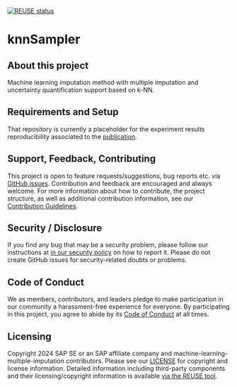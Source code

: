 [![REUSE status](https://api.reuse.software/badge/github.com/SAP/machine-learning-multiple-imputation)](https://api.reuse.software/info/github.com/SAP/machine-learning-multiple-imputation)

# knnSampler

## About this project

Machine learning imputation method with multiple imputation and uncertainty quantification support based on k-NN.

## Requirements and Setup

That repository is currently a placeholder for the experiment results reproducibility associated to the [publication](https://...).

## Support, Feedback, Contributing

This project is open to feature requests/suggestions, bug reports etc. via [GitHub issues](https://github.com/SAP/machine-learning-multiple-imputation/issues). Contribution and feedback are encouraged and always welcome. For more information about how to contribute, the project structure, as well as additional contribution information, see our [Contribution Guidelines](CONTRIBUTING.md).

## Security / Disclosure
If you find any bug that may be a security problem, please follow our instructions at [in our security policy](https://github.com/SAP/machine-learning-multiple-imputation/security/policy) on how to report it. Please do not create GitHub issues for security-related doubts or problems.

## Code of Conduct

We as members, contributors, and leaders pledge to make participation in our community a harassment-free experience for everyone. By participating in this project, you agree to abide by its [Code of Conduct](https://github.com/SAP/.github/blob/main/CODE_OF_CONDUCT.md) at all times.

## Licensing

Copyright 2024 SAP SE or an SAP affiliate company and machine-learning-multiple-imputation contributors. Please see our [LICENSE](LICENSE) for copyright and license information. Detailed information including third-party components and their licensing/copyright information is available [via the REUSE tool](https://api.reuse.software/info/github.com/SAP/machine-learning-multiple-imputation).
